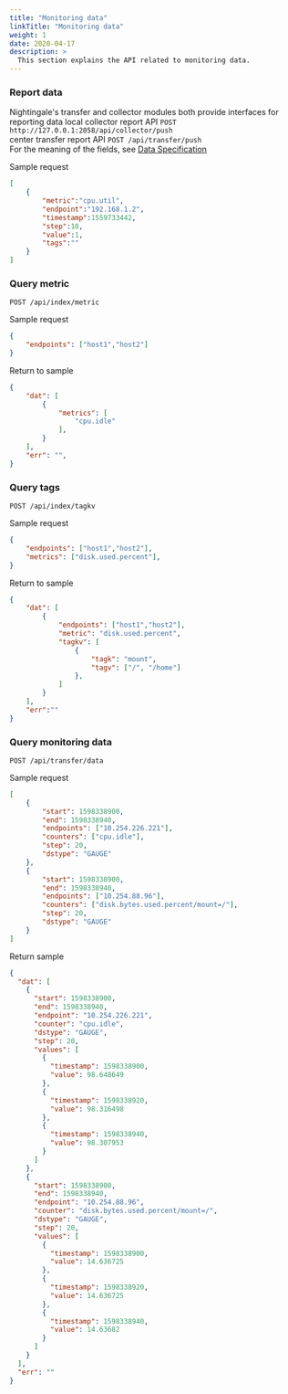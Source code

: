 ```yaml
---
title: "Monitoring data"
linkTitle: "Monitoring data"
weight: 1
date: 2020-04-17
description: >
  This section explains the API related to monitoring data.
---
```


### Report data
 Nightingale's transfer and collector modules both provide interfaces for reporting data 
local collector report API `POST http://127.0.0.1:2058/api/collector/push`   
center transfer report API `POST /api/transfer/push`      
For the meaning of the fields, see [Data Specification](https://n9e.didiyun.com/docs/usage/metric/)   

Sample request 
```json
[
    {
        "metric":"cpu.util",
        "endpoint":"192.168.1.2",
        "timestamp":1559733442,
        "step":10,
        "value":1,
        "tags":""
    }
]
```

### Query metric
`POST /api/index/metric`

Sample request
```json
{
    "endpoints": ["host1","host2"]
}
```
Return to sample
```json
{
    "dat": [
        {
            "metrics": [
                "cpu.idle"
            ],
        }
    ],
    "err": "",
}
```

### Query tags
`POST /api/index/tagkv`

Sample request
```json
{
    "endpoints": ["host1","host2"],
    "metrics": ["disk.used.percent"],
}
```
Return to sample
```json
{
    "dat": [
        {
            "endpoints": ["host1","host2"],
            "metric": "disk.used.percent",
            "tagkv": [
                {
                    "tagk": "mount",       
                    "tagv": ["/", "/home"]
                },
            ]
        }
    ],
    "err":""
}
```
### Query monitoring data
`POST /api/transfer/data`

Sample request
```json
[
    {
        "start": 1598338900,
        "end": 1598338940,
        "endpoints": ["10.254.226.221"],
        "counters": ["cpu.idle"],
        "step": 20,
        "dstype": "GAUGE"
    },
    {
        "start": 1598338900,
        "end": 1598338940,
        "endpoints": ["10.254.88.96"],
        "counters": ["disk.bytes.used.percent/mount=/"],
        "step": 20,
        "dstype": "GAUGE"
    }
]
```
Return sample
```json
{
  "dat": [
    {
      "start": 1598338900,
      "end": 1598338940,
      "endpoint": "10.254.226.221",
      "counter": "cpu.idle",
      "dstype": "GAUGE",
      "step": 20,
      "values": [
        {
          "timestamp": 1598338900,
          "value": 98.648649
        },
        {
          "timestamp": 1598338920,
          "value": 98.316498
        },
        {
          "timestamp": 1598338940,
          "value": 98.307953
        }
      ]
    },
    {
      "start": 1598338900,
      "end": 1598338940,
      "endpoint": "10.254.88.96",
      "counter": "disk.bytes.used.percent/mount=/",
      "dstype": "GAUGE",
      "step": 20,
      "values": [
        {
          "timestamp": 1598338900,
          "value": 14.636725
        },
        {
          "timestamp": 1598338920,
          "value": 14.636725
        },
        {
          "timestamp": 1598338940,
          "value": 14.63682
        }
      ]
    }
  ],
  "err": ""
}
```
